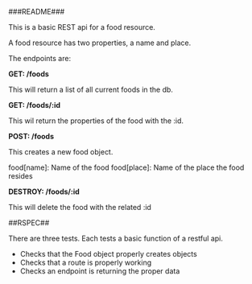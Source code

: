 ###README###

This is a basic REST api for a food resource.

A food resource has two properties, a name and place.

The endpoints are:

**GET: /foods**

This will return a list of all current foods in the db.


**GET: /foods/:id**

This wil return the properties of the food with the :id.

**POST: /foods**

This creates a new food object.

food[name]: Name of the food
food[place]: Name of the place the food resides

**DESTROY: /foods/:id**

This will delete the food with the related :id


##RSPEC##

There are three tests. Each tests a basic function of a restful api.

* Checks that the Food object properly creates objects
* Checks that a route is properly working
* Checks an endpoint is returning the proper data
